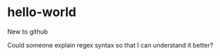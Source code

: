 # hello-world
New to github

Could someone explain regex syntax so that I can understand it better?
